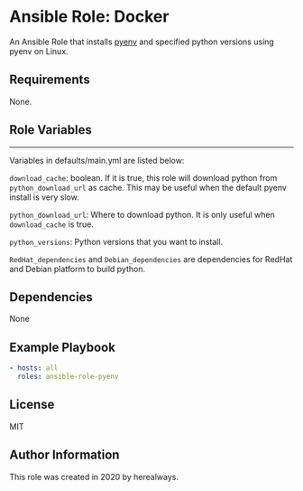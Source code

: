 # Ansible Role: Docker

An Ansible Role that installs [pyenv](https://github.com/pyenv/pyenv) and specified python versions using pyenv on Linux.

## Requirements

None.

## Role Variables
--------------

Variables in defaults/main.yml are listed below:

`download_cache`: boolean. If it is true, this role will download python from `python_download_url` as cache. This may be useful when the default pyenv install is very slow.

`python_download_url`: Where to download python. It is only useful when `download_cache` is true.

`python_versions`: Python versions that you want to install.

`RedHat_dependencies` and `Debian_dependencies` are dependencies for RedHat and Debian platform to build python.


## Dependencies

None

## Example Playbook
```yaml
- hosts: all
  roles: ansible-role-pyenv
```

## License

MIT

## Author Information

This role was created in 2020 by herealways.
